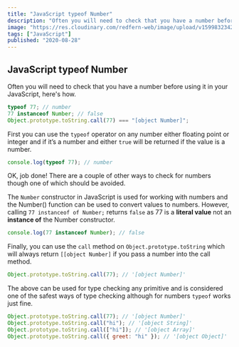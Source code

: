 ```yaml
---
title: "JavaScript typeof Number"
description: "Often you will need to check that you have a number before using it in your JavaScript, here's how."
image: "https://res.cloudinary.com/redfern-web/image/upload/v1599832342/redfern-dev/png/js.png"
tags: ["JavaScript"]
published: "2020-08-28"
---
```


## JavaScript typeof Number

Often you will need to check that you have a number before using it in your JavaScript, here's how.

```js
typeof 77; // number
77 instanceof Number; // false
Object.prototype.toString.call(77) === "[object Number]";
```

First you can use the `typeof` operator on any number either floating point or integer and if it’s a number and either `true` will be returned if the value is a number.

```js
console.log(typeof 77); // number
```

OK, job done! There are a couple of other ways to check for numbers though one of which should be avoided.

The `Number` constructor in JavaScript is used for working with numbers and the Number() function can be used to convert values to numbers. However, calling `77 instanceof of Number;` returns `false` as 77 is a **literal value** not an **instance of** the Number constructor.

```js
console.log(77 instanceof Number); // false
```

Finally, you can use the `call` method on `Object.prototype.toString` which will always return `[[object Number]` if you pass a number into the call method.

```js
Object.prototype.toString.call(77); // '[object Number]'
```

The above can be used for type checking any primitive and is considered one of the safest ways of type checking although for numbers `typeof` works just fine.

```js
Object.prototype.toString.call(77); // '[object Number]'
Object.prototype.toString.call("hi"); // '[object String]'
Object.prototype.toString.call(["hi"]); // '[object Array]'
Object.prototype.toString.call({ greet: "hi" }); // '[object Object]'
```
